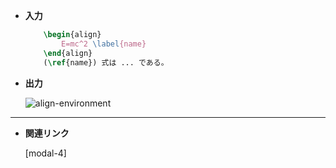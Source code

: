 <!--10-->
<!--align環境(ディスプレイ数式)-->

- **入力**
    
    ```latex
        \begin{align} 
            E=mc^2 \label{name} 
        \end{align}
        (\ref{name}) 式は ... である。
    ```
    
- **出力**

    ![align-environment](./CheatSheet/align-environment/1.png)

---

- **関連リンク**
    
    <div class="related-link-wrapper">
        [modal-4]<!--＄…＄ (インライン数式)-->
    </div>